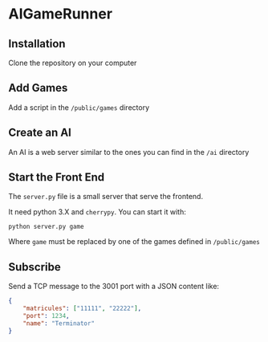 # AIGameRunner

## Installation

Clone the repository on your computer

## Add Games

Add a script in the `/public/games` directory

## Create an AI

An AI is a web server similar to the ones you can find in the `/ai` directory

## Start the Front End

The `server.py` file is a small server that serve the frontend.

It need python 3.X and `cherrypy`. You can start it with:

```
python server.py game
```

Where `game` must be replaced by one of the games defined in `/public/games`

## Subscribe

Send a TCP message to the 3001 port with a JSON content like:

```json
{
	"matricules": ["11111", "22222"],
	"port": 1234,
	"name": "Terminator"
}
```
